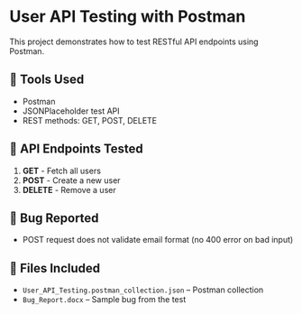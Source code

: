 
# User API Testing with Postman

This project demonstrates how to test RESTful API endpoints using Postman.

## 🔧 Tools Used
- Postman
- JSONPlaceholder test API
- REST methods: GET, POST, DELETE

## 🧪 API Endpoints Tested
1. **GET** - Fetch all users
2. **POST** - Create a new user
3. **DELETE** - Remove a user

## 🐞 Bug Reported
- POST request does not validate email format (no 400 error on bad input)

## 📁 Files Included
- `User_API_Testing.postman_collection.json` – Postman collection
- `Bug_Report.docx` – Sample bug from the test
